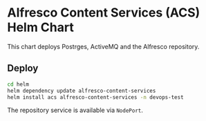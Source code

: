 # Alfresco Content Services (ACS) Helm Chart

This chart deploys Postrges, ActiveMQ and the Alfresco repository.

## Deploy

```bash
cd helm
helm dependency update alfresco-content-services
helm install acs alfresco-content-services -n devops-test
```

The repository service is available via `NodePort`.
